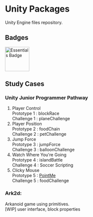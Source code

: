 
# Unity Packages

Unity Engine files repository.

## Badges

<img src="https://images.youracclaim.com/images/ebea4a14-2685-4e01-ac66-9bc88e0b26c0/00-Unity_Essentials-Pathway_Badge.png" alt="Essentials Badge" width="80"/>

## Study Cases

### Unity Junior Programmer Pathway

1. Player Control<br>
Prototype 1 : blockRace<br>
Challenge 1 : planeChallenge
1. Player Position<br>
Prototype 2 : foodChain<br>
Challenge 2 : petChallenge<br>
1. Jump Force<br>
Prototype 3 : jumpForce<br>
Challenge 3 : balloonChallenge
1. Watch Where You're Going<br>
Prototype 4 : islandBattle<br>
Challenge 4 : Soccer Scripting
1. Clicky Mouse<br>
Prototype 5 : [PointMe](https://play.unity.com/mg/other/point-me)<br>
Challenge 5 : foodChallenge



### Ark2d:

Arkanoid game using primitives.<br>
[WIP] user interface, block properties
